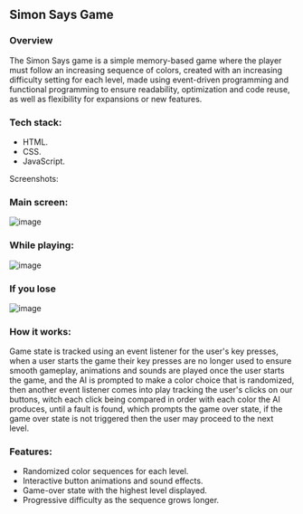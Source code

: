 ## Simon Says Game

### Overview

The Simon Says game is a simple memory-based game where the player must follow an increasing sequence of colors, created with an increasing difficulty setting for each level, made using event-driven programming and functional programming to ensure readability, optimization
and code reuse, as well as flexibility for expansions or new features.

### Tech stack:
- HTML.
- CSS.
- JavaScript.

Screenshots:
### Main screen:
![image](https://github.com/user-attachments/assets/66c64097-f012-44cf-9618-df2f7b7654c6)

### While playing:
![image](https://github.com/user-attachments/assets/e47e4b63-c668-445b-856d-2be53502e34d)

### If you lose
![image](https://github.com/user-attachments/assets/436b7d17-0818-4add-9699-eb75f8a169d0)

### How it works:
Game state is tracked using an event listener for the user's key presses, when a user starts the game their key presses are no longer used to ensure smooth gameplay, animations and sounds are played once the user starts the game, and the AI is prompted to make a color choice
that is randomized, then another event listener comes into play tracking the user's clicks on our buttons, witch each click being compared in order with each color the AI produces, until a fault is found, which prompts the game over state, if the game over state is not triggered
then the user may proceed to the next level.

### Features:

- Randomized color sequences for each level.
- Interactive button animations and sound effects.
- Game-over state with the highest level displayed.
- Progressive difficulty as the sequence grows longer.


